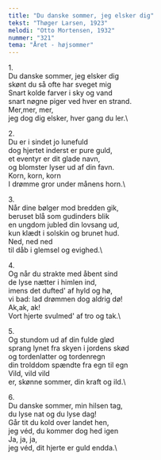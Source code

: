 ```yaml
---
title: "Du danske sommer, jeg elsker dig"
tekst: "Thøger Larsen, 1923"
melodi: "Otto Mortensen, 1932"
nummer: "321"
tema: "Året - højsommer"
---
```

1\.\
Du danske sommer, jeg elsker dig\
skønt du så ofte har sveget mig\
Snart kolde farver i sky og vand\
snart nøgne piger ved hver en strand.\
Mer,mer, mer,\
jeg dog dig elsker, hver gang du ler.\

2\.\
Du er i sindet jo lunefuld\
dog hjertet inderst er pure guld,\
et eventyr er dit glade navn,\
og blomster lyser ud af din favn.\
Korn, korn, korn\
I drømme gror under månens horn.\

3\.\
Når dine bølger mod bredden gik,\
beruset blå som gudinders blik\
en ungdom jubled din lovsang ud,\
kun klædt i solskin og brunet hud.\
Ned, ned ned\
til dåb i glemsel og evighed.\

4\.\
Og når du strakte med åbent sind\
de lyse nætter i himlen ind,\
imens det dufted' af hyld og hø,\
vi bad: lad drømmen dog aldrig dø!\
Ak,ak, ak!\
Vort hjerte svulmed' af tro og tak.\

5\.\
Og stundom ud af din fulde glød\
sprang lynet fra skyen i jordens skød\
og tordenlatter og tordenregn\
din trolddom spændte fra egn til egn\
Vild, vild vild\
er, skønne sommer, din kraft og ild.\

6\.\
Du danske sommer, min hilsen tag,\
du lyse nat og du lyse dag!\
Går tit du kold over landet hen,\
jeg véd, du kommer dog hed igen\
Ja, ja, ja,\
jeg véd, dit hjerte er guld endda.\
